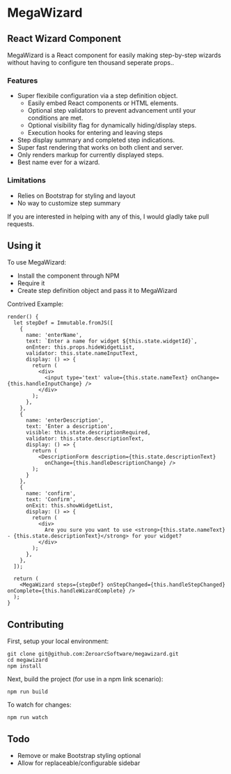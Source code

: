 # MegaWizard

## React Wizard Component

MegaWizard is a React component for easily making step-by-step wizards without having to configure ten thousand seperate props..

### Features
- Super flexibile configuration via a step definition object.
  - Easily embed React components or HTML elements.
  - Optional step validators to prevent advancement until your conditions are met.
  - Optional visibility flag for dynamically hiding/display steps.
  - Execution hooks for entering and leaving steps
- Step display summary and completed step indications.
- Super fast rendering that works on both client and server.
- Only renders markup for currently displayed steps.
- Best name ever for a wizard.

### Limitations
- Relies on Bootstrap for styling and layout
- No way to customize step summary

If you are interested in helping with any of this, I would gladly take pull requests.

## Using it
To use MegaWizard:
- Install the component through NPM
- Require it
- Create step definition object and pass it to MegaWizard

Contrived Example:

    render() {
      let stepDef = Immutable.fromJS([
        {
          name: 'enterName',
          text: `Enter a name for widget ${this.state.widgetId}`,
          onEnter: this.props.hideWidgetList,
          validator: this.state.nameInputText,
          display: () => {
            return (
              <div>
                <input type='text' value={this.state.nameText} onChange={this.handleInputChange} />
              </div>
            );
          },
        },
        {
          name: 'enterDescription',
          text: 'Enter a description',
          visible: this.state.descriptionRequired,
          validator: this.state.descriptionText,
          display: () => {
            return (
              <DescriptionForm description={this.state.descriptionText}
                onChange={this.handleDescriptionChange} />
            );
          }
        },
        {
          name: 'confirm',
          text: 'Confirm',
          onExit: this.showWidgetList,
          display: () => {
            return (
              <div>
                Are you sure you want to use <strong>{this.state.nameText} - {this.state.descriptionText}</strong> for your widget?
              </div>
            );
          },
        },
      ]);

      return (
        <MegaWizard steps={stepDef} onStepChanged={this.handleStepChanged} onComplete={this.handleWizardComplete} />
      );
    }


## Contributing

First, setup your local environment:

    git clone git@github.com:ZeroarcSoftware/megawizard.git
    cd megawizard
    npm install

Next, build the project (for use in a npm link scenario):

    npm run build

To watch for changes:

    npm run watch

## Todo
- Remove or make Bootstrap styling optional
- Allow for replaceable/configurable sidebar

